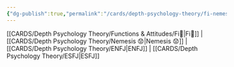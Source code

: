 ```yaml
---
{"dg-publish":true,"permalink":"/cards/depth-psychology-theory/fi-nemesis/","created":"2023-01-05T12:02:14.771+01:00","updated":"2023-04-20T21:46:00.494+02:00"}
---
```


[[CARDS/Depth Psychology Theory/Functions & Attitudes/Fi🔱\|Fi🔱]] | [[CARDS/Depth Psychology Theory/Nemesis 😟\|Nemesis 😟]] | [[CARDS/Depth Psychology Theory/ENFJ\|ENFJ]] | [[CARDS/Depth Psychology Theory/ESFJ\|ESFJ]]

